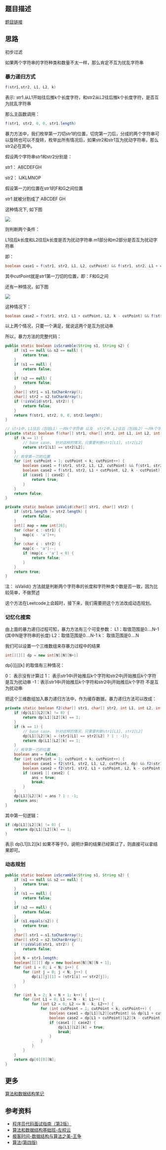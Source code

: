 ## 题目描述

[题目链接](https://leetcode.com/problems/scramble-string/)

## 思路  

初步过滤

如果两个字符串的字符种类和数量不太一样，那么肯定不互为扰乱字符串


### 暴力递归方式

```java
f(str1,str2, L1, L2, k)
```

表示: str1 从L1开始往后推k个长度字符，和str2从L2往后推k个长度字符，是否互为扰乱字符串

那么主函数调用：

```java
f(str1, str2, 0, 0, str1.length) 
```

暴力方法中，我们枚举第一刀切str1的位置，切完第一刀后，分成的两个字符串可以旋转也可以不旋转，枚举出所有情况后，如果str2和str1互为扰动字符串，那么str2必在其中。

假设两个字符串str1和str2分别是：

str1： ABCDEFGH

str2： IJKLMNOP

假设第一刀的位置在str1的F和G之间位置

str1 就被分割成了 ABCDEF GH

这种情况下, 如下图

![](https://cdn.nlark.com/yuque/0/2021/jpeg/757806/1614235581784-0304935c-c373-4279-b015-88cfb72ded9e.jpeg?x-oss-process=image%2Fresize%2Cw_746)

则判断两个条件：

L1往后k长度和L2往后k长度是否为扰动字符串
m1部分和m2部分是否互为扰动字符串

即：

```java
boolean case1 = f(str1, str2, L1, L2, cutPoint) && f(str1, str2, L1 + cutPoint, L2 + cutPoint, k - cutPoint);
```

其中cutPoint就是str1第一刀切的位置，即：F和G之间

还有一种情况，如下图

![](https://cdn.nlark.com/yuque/0/2021/png/757806/1614236140300-05430fa3-d503-4ec5-aa94-228dcd0e48bf.png)

这种情况下：

```java
boolean case2 = f(str1, str2, L1 + cutPoint, L2, k - cutPoint) && f(str1, str2, L1, L2 + k - cutPoint, cutPoint);
```

以上两个情况，只要一个满足，就说这两个是互为扰动串

所以，暴力方法的完整代码：

```java
public static boolean isScramble(String s1, String s2) {
    if (s1 == null && s2 == null) {
        return true;
    }
    if (s1 == null) {
        return false;
    }
    if (s2 == null) {
        return false;
    }
    char[] str1 = s1.toCharArray();
    char[] str2 = s2.toCharArray();
    if (!isValid(str1, str2)) {
        return false;
    }
    return f(str1, str2, 0, 0, str2.length);
}

// str1中，L1往后（包括L1）一共k个字符串 以及  str2中，L2往后（包括L2）一共k个字符串 是否互为扰动串
private static boolean f(char[] str1, char[] str2, int L1, int L2, int k) {
    if (k == 1) {
        // base case， 针对这样的情况，只需要判断str1[L1], str2[L2]
        return str1[L1] == str2[L2];
    }
    // 枚举第一刀的位置
    for (int cutPoint = 1; cutPoint < k; cutPoint++) {
        boolean case1 = f(str1, str2, L1, L2, cutPoint) && f(str1, str2, L1 + cutPoint, L2 + cutPoint, k - cutPoint);
        boolean case2 = f(str1, str2, L1 + cutPoint, L2, k - cutPoint) && f(str1, str2, L1, L2 + k - cutPoint, cutPoint);
        if (case1 || case2) {
            return true;
        }
    }
    return false;
}

private static boolean isValid(char[] str1, char[] str2) {
    if (str1.length != str2.length) {
        return false;
    }
    int[] map = new int[26];
    for (char c : str1) {
        map[c - 'a']++;
    }
    for (char c : str2) {
        map[c - 'a']--;
        if (map[c - 'a'] < 0) {
            return false;
        }
    }
    return true;
}
```

注： isValid() 方法就是判断两个字符串的长度和字符种类个数是否一致，因为比较简单，不做赘述

这个方法在Leetcode上会超时，接下来，我们需要把这个方法改成动态规划。

### 记忆化搜索

由上面的暴力递归过程可知，暴力方法有三个可变参数：
L1：取值范围是0....N-1 (其中N是字符串的长度)
L2：取值范围是0....N-1 
k： 取值范围是0....N 

我们可以设置一个三维数组来存暴力过程中的结果

```java
int[][][] dp = new int[N][N][N+1]
```

dp[i][j][k] 的取值有三种情况：

0： 表示没有计算过
1： 表示str1中i开始推后k个字符和str2中j开始推后k个字符 是互为扰动串
-1：表示str1中i开始推后k个字符和str2中j开始推后k个字符 不是互为扰动串

把这个三维数组加入暴力递归方法中，作为缓存数据，暴力递归方法可以改成：

```java
private static boolean f2(char[] str1, char[] str2, int L1, int L2, int k, int[][][] dp) {
    if (dp[L1][L2][k] != 0) {
        return dp[L1][L2][k] == 1;
    }
    if (k == 1) {
        // base case， 针对这样的情况，只需要判断str1[L1], str2[L2]
        dp[L1][L2][k] = (str1[L1] == str2[L2] ? 1 : -1);
        return dp[L1][L2][k] == 1;
    }
    // 枚举第一刀的位置
    boolean ans = false;
    for (int cutPoint = 1; cutPoint < k; cutPoint++) {
        boolean case1 = f2(str1, str2, L1, L2, cutPoint, dp) && f2(str1, str2, L1 + cutPoint, L2 + cutPoint, k - cutPoint, dp);
        boolean case2 = f2(str1, str2, L1 + cutPoint, L2, k - cutPoint, dp) && f2(str1, str2, L1, L2 + k - cutPoint, cutPoint, dp);
        if (case1 || case2) {
            ans = true;
            break;
        }
    }
    dp[L1][L2][k] = ans ? 1 : -1;
    return ans;
}
```

其中第一句逻辑：

```java
if (dp[L1][L2][k] != 0) {
    return dp[L1][L2][k] == 1;
}
```

表示 dp[L1][L2][k] 如果不等于0，说明计算的结果已经算过了，则直接可以拿结果即可。


### 动态规划

```java
public static boolean isScramble(String s1, String s2) {
    if (s1 == null && s2 == null) {
        return true;
    }
    if (s1 == null) {
        return false;
    }
    if (s2 == null) {
        return false;
    }
    if (s1.equals(s2)) {
        return true;
    }
    char[] str1 = s1.toCharArray();
    char[] str2 = s2.toCharArray();
    if (!isValid(str1, str2)) {
        return false;
    }
    int N = str1.length;
    boolean[][][] dp = new boolean[N][N][N + 1];
    for (int i = 0; i < N; i++) {
        for (int j = 0; j < N; j++) {
            dp[i][j][1] = (str1[i] == str2[j]);
        }
    }

    for (int k = 2; k < N + 1; k++) {
        for (int L1 = 0; L1 <= N - k; L1++) {
            for (int L2 = 0; L2 <= N - k; L2++) {
                for (int cutPoint = 1; cutPoint < k; cutPoint++) {
                    boolean case1 = dp[L1][L2][cutPoint] && dp[L1 + cutPoint][L2 + cutPoint][k - cutPoint];
                    boolean case2 = dp[L1 + cutPoint][L2][k - cutPoint] && dp[L1][L2 + k - cutPoint][cutPoint];
                    if (case1 || case2) {
                        dp[L1][L2][k] = true;
                        break;
                    }
                }
            }
        }
    }
    return dp[0][0][N];
}
```
## 更多


[算法和数据结构笔记](https://github.com/GreyZeng/algorithm)


## 参考资料


- [程序员代码面试指南（第2版）](https://book.douban.com/subject/30422021/)
- [算法和数据结构基础班-左程云](https://ke.qq.com/course/2145184)
- [极客时间-数据结构与算法之美-王争](https://time.geekbang.org/column/intro/126)
- [算法(第四版)](https://book.douban.com/subject/19952400/)
